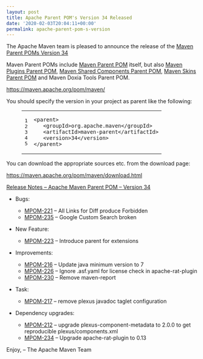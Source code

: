 ```yaml
---
layout: post
title: Apache Parent POM's Version 34 Released
date: '2020-02-03T20:04:11+00:00'
permalink: apache-parent-pom-s-version
---
```

<div class="entry-content"><p>The Apache Maven team is pleased to announce the release of the
<a href="https://maven.apache.org/pom/maven/">Maven Parent POMs Version 34</a></p>

<p>Maven Parent POMs include <a href="https://maven.apache.org/pom/maven/">Maven Parent POM</a>
 itself, but also <a href="https://maven.apache.org/pom/maven/maven-plugins/">Maven Plugins Parent POM</a>,
<a href="https://maven.apache.org/pom/maven/maven-shared-components/">Maven Shared Components Parent POM</a>,
<a href="https://maven.apache.org/pom/maven/maven-skins/">Maven Skins Parent POM</a> and
Maven Doxia Tools Parent POM.</p>

<p><a href="https://maven.apache.org/pom/maven/">https://maven.apache.org/pom/maven/</a></p>

<p>You should specify the version in your project as parent like the following:</p>

<figure class='code'><figcaption><span></span></figcaption><div class="highlight"><table><tr><td class="gutter"><pre class="line-numbers"><span class='line-number'>1</span>
<span class='line-number'>2</span>
<span class='line-number'>3</span>
<span class='line-number'>4</span>
<span class='line-number'>5</span>
</pre></td><td class='code'><pre><code class='xml'><span class='line'><span class="nt">&lt;parent&gt;</span>
</span><span class='line'>   <span class="nt">&lt;groupId&gt;</span>org.apache.maven<span class="nt">&lt;/groupId&gt;</span>
</span><span class='line'>   <span class="nt">&lt;artifactId&gt;</span>maven-parent<span class="nt">&lt;/artifactId&gt;</span>
</span><span class='line'>   <span class="nt">&lt;version&gt;</span>34<span class="nt">&lt;/version&gt;</span>
</span><span class='line'><span class="nt">&lt;/parent&gt;</span>
</span></code></pre></td></tr></table></div></figure>


<p>You can download the appropriate sources etc. from the download page:</p>

<p><a href="https://maven.apache.org/pom/maven/download.html">https://maven.apache.org/pom/maven/download.html</a></p>

<!-- more -->


<p><a href="https://issues.apache.org/jira/secure/ReleaseNote.jspa?projectId=12311250&amp;version=12343766">Release Notes &ndash; Apache Maven Parent POM &ndash; Version 34</a></p>

<ul>
<li><p>Bugs:</p>

<ul>
<li><a href="https://issues.apache.org/jira/browse/MPOM-221">MPOM-221</a> &ndash; All Links for Diff produce Forbidden</li>
<li><a href="https://issues.apache.org/jira/browse/MPOM-235">MPOM-235</a> &ndash; Google Custom Search broken</li>
</ul>
</li>
<li><p>New Feature:</p>

<ul>
<li><a href="https://issues.apache.org/jira/browse/MPOM-223">MPOM-223</a> &ndash; Introduce parent for extensions</li>
</ul>
</li>
<li><p>Improvements:</p>

<ul>
<li><a href="https://issues.apache.org/jira/browse/MPOM-216">MPOM-216</a> &ndash; Update java minimum version to 7</li>
<li><a href="https://issues.apache.org/jira/browse/MPOM-226">MPOM-226</a> &ndash; Ignore .asf.yaml for license check in apache-rat-plugin</li>
<li><a href="https://issues.apache.org/jira/browse/MPOM-230">MPOM-230</a> &ndash; Remove maven-report</li>
</ul>
</li>
<li><p>Task:</p>

<ul>
<li><a href="https://issues.apache.org/jira/browse/MPOM-217">MPOM-217</a> &ndash; remove plexus javadoc taglet configuration</li>
</ul>
</li>
<li><p>Dependency upgrades:</p>

<ul>
<li><a href="https://issues.apache.org/jira/browse/MPOM-212">MPOM-212</a> &ndash; upgrade plexus-component-metadata to 2.0.0 to get reproducible plexus/components.xml</li>
<li><a href="https://issues.apache.org/jira/browse/MPOM-234">MPOM-234</a> &ndash; Upgrade apache-rat-plugin to 0.13</li>
</ul>
</li>
</ul>


<p>Enjoy,
&ndash; The Apache Maven Team</p>
</div>
